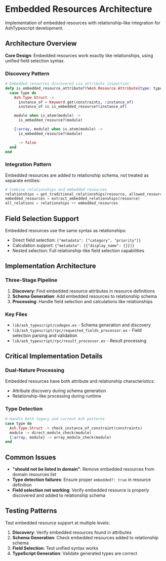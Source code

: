 <!--
SPDX-FileCopyrightText: 2025 Torkild G. Kjevik

SPDX-License-Identifier: MIT
-->

# Embedded Resources Architecture

Implementation of embedded resources with relationship-like integration for AshTypescript development.

## Architecture Overview

**Core Design**: Embedded resources work exactly like relationships, using unified field selection syntax.

### Discovery Pattern

```elixir
# Embedded resources discovered via attribute inspection
defp is_embedded_resource_attribute?(%Ash.Resource.Attribute{type: type, constraints: constraints}) do
  case type do
    Ash.Type.Struct ->
      instance_of = Keyword.get(constraints, :instance_of)
      instance_of && is_embedded_resource?(instance_of)

    module when is_atom(module) ->
      is_embedded_resource?(module)

    {:array, module} when is_atom(module) ->
      is_embedded_resource?(module)

    _ -> false
  end
end
```

### Integration Pattern

Embedded resources are added to relationship schema, not treated as separate entities:

```elixir
# Combine relationships and embedded resources
relationships = get_traditional_relationships(resource, allowed_resources)
embedded_resources = extract_embedded_relationships(resource)
all_relations = relationships ++ embedded_resources
```

## Field Selection Support

Embedded resources use the same syntax as relationships:
- Direct field selection: `{"metadata": ["category", "priority"]}`
- Calculation support: `{"metadata": [{"display_name": {}}]}`
- Nested selection: Full relationship-like field selection capabilities

## Implementation Architecture

### Three-Stage Pipeline
1. **Discovery**: Find embedded resource attributes in resource definitions
2. **Schema Generation**: Add embedded resources to relationship schema
3. **Processing**: Handle field selection and calculations like relationships

### Key Files
- `lib/ash_typescript/codegen.ex` - Schema generation and discovery
- `lib/ash_typescript/rpc/requested_fields_processor.ex` - Field selection parsing and validation
- `lib/ash_typescript/rpc/result_processor.ex` - Result processing

## Critical Implementation Details

### Dual-Nature Processing
Embedded resources have both attribute and relationship characteristics:
- Attribute discovery during schema generation
- Relationship-like processing during runtime

### Type Detection
```elixir
# Handle both legacy and current Ash patterns
case type do
  Ash.Type.Struct -> check_instance_of_constraint(constraints)
  module -> direct_module_check(module)
  {:array, module} -> array_module_check(module)
end
```

## Common Issues

- **"should not be listed in domain"**: Remove embedded resources from domain resources list
- **Type detection failures**: Ensure proper `embedded?: true` in resource definition
- **Field selection not working**: Verify embedded resource is properly discovered and added to relationship schema

## Testing Patterns

Test embedded resource support at multiple levels:
1. **Discovery**: Verify embedded resources found in attributes
2. **Schema Generation**: Check embedded resources added to relationship schema
3. **Field Selection**: Test unified syntax works
4. **TypeScript Generation**: Validate generated types are correct